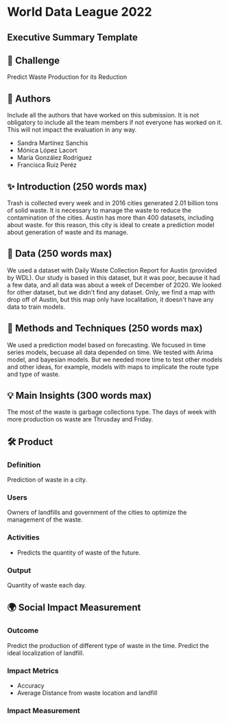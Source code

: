 # World Data League 2022

## Executive Summary Template

## 🎯 Challenge
Predict Waste Production for its Reduction

## 👥 Authors
Include all the authors that have worked on this submission. It is not obligatory to include all the team members if not everyone has worked on it. This will not impact the evaluation in any way.
* Sandra Martínez Sanchis
* Mónica López Lacort
* María González Rodríguez
* Francisca Ruiz Peréz

## ✨ Introduction (250 words max)
Trash is collected every week and in 2016 cities generated 2.01 billion tons of solid waste. It is necessary to manage the waste to reduce the contamination of the cities. Austin has more than 400 datasets, including about waste. for this reason, this city is ideal to create a prediction model about generation of waste and its manage.

## 🔢 Data (250 words max)
We used a dataset with Daily Waste Collection Report for Austin (provided by WDL). Our study is based in this dataset, but it was poor, because it had a few data, and all data was about a week of December of 2020. We looked for other dataset, but we didn't find any dataset. Only, we find a map with drop off of Austin, but this map only have localitation, it doesn't have any data to train models.

## 🧮 Methods and Techniques (250 words max)
We used a prediction model based on forecasting. We focused in time series models, becuase all data depended on time. We tested with Arima model, and bayesian models. But we needed more time to test other models and other ideas, for example, models with maps to implicate the route type and type of waste.

## 💡 Main Insights (300 words max)
The most of the waste is garbage collections type. 
The days of week with more production os waste are Thrusday and Friday.

## 🛠️ Product
### Definition
Prediction of waste in a city.

### Users
Owners of landfills and government of the cities to optimize the management of the waste. 

### Activities
* Predicts the quantity of waste of the future.

### Output
Quantity of waste each day.

## 🌍 Social Impact Measurement
### Outcome
Predict the production of different type of waste in the time.
Predict the ideal localization of landfill. 

### Impact Metrics
* Accuracy
* Average Distance from waste location and landfill

### Impact Measurement
